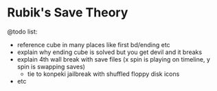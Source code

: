 # Rubik's Save Theory

@todo list:

- reference cube in many places like first bd/ending etc
- explain why ending cube is solved but you get devil and it breaks
- explain 4th wall break with save files (x spin is playing on timeline, y spin is swapping saves)
  - tie to konpeki jailbreak with shuffled floppy disk icons
- etc

